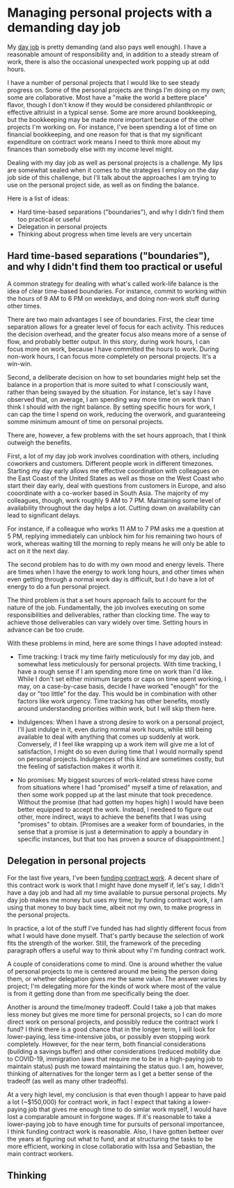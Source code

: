 # Managing personal projects with a demanding day job

My [day job](https://vipulnaik.com/job/) is pretty demanding (and also
pays well enough). I have a reasonable amount of responsibility and,
in addition to a steady stream of work, there is also the occasional
unexpected work popping up at odd hours.

I have a number of personal projects that I would like to see steady
progress on. Some of the personal projects are things I'm doing on my
own; some are collaborative. Most have a "make the world a bettere
place" flavor, though I don't know if they would be considered
philanthropic or effective altriuist in a typical sense. Some are more
around bookkeeping, but the bookkeeping may be made more important
because of the other projects I'm working on. For instance, I've been
spending a lot of time on financial bookkeeping, and one reason for
that is that my significant expenditure on contract work means I need
to think more about my finances than somebody else with my income
level might.

Dealing with my day job as well as personal projects is a
challenge. My lips are somewhat sealed when it comes to the
strategies I employ on the day job side of this challenge, but I'll
talk about the approaches I am trying to use on the personal project
side, as well as on finding the balance.

Here is a list of ideas:

* Hard time-based separations ("boundaries"), and why I didn't find
  them too practical or useful
* Delegation in personal projects
* Thinking about progress when time levels are very uncertain

## Hard time-based separations ("boundaries"), and why I didn't find them too practical or useful

A common strategy for dealing with what's called work-life balance is
the idea of clear time-based boundaries. For instance, commit to
working within the hours of 9 AM to 6 PM on weekdays, and doing
non-work stuff during other times.

There are two main advantages I see of boundaries. First, the clear
time separation allows for a greater level of focus for each
activity. This reduces the decision overhead, and the greater focus
also means more of a sense of flow, and probably better output. In
this story, during work hours, I can focus more on work, because I
have committed the hours to work. During non-work hours, I can focus
more completely on personal projects. It's a win-win.

Second, a deliberate decision on how to set boundaries might help set
the balance in a proportion that is more suited to what I consciously
want, rather than being swayed by the situation. For instance, let's
say I have observed that, on average, I am spending way more time on
work than I think I should with the right balance. By setting specific
hours for work, I can cap the time I spend on work, reducing the
overwork, and guaranteeing somme minimum amount of time on personal
projects.

There are, however, a few problems with the set hours approach, that I
think outweigh the benefits.

First, a lot of my day job work involves coordination with others,
including coworkers and customers. Different people work in different
timezones. Starting my day early allows me effective coordination with
colleagues on the East Coast of the United States as well as those on
the West Coast who start their day early, deal with questions from
customers in Europe, and also cooordinate with a co-worker based in
South Asia. The majority of my colleagues, though, work roughly 9 AM
to 7 PM. Maintaining some level of availability throughout the day
helps a lot. Cutting down on availability can lead to significant
delays.

For instance, if a colleague who works 11 AM to 7 PM asks me a
question at 5 PM, replying immediately can unblock him for his
remaining two hours of work, whereas waiting till the morning to reply
means he will only be able to act on it the next day.

The second problem has to do with my own mood and energy levels. There
are times when I have the energy to work long hours, and other times
when even getting through a normal work day is difficult, but I do
have a lot of energy to do a fun personal project.

The third problem is that a set hours approach fails to account for
the nature of the job. Fundamentally, the job involves executing on
some responsibilities and deliverables, rather than clocking time. The
way to achieve those deliverables can vary widely over time. Setting
hours in advance can be too crude.

With these problems in mind, here are some things I have adopted
instead:

* Time tracking: I track my time fairly meticulously for my day job,
  and somewhat less meticulously for personal projects. With time
  tracking, I have a rough sense if I am spending more time on work
  than I'd like. While I don't set either minimum targets or caps on
  time spent working, I may, on a case-by-case basis, decide I have
  worked "enough" for the day or "too little" for the day. This would
  be in combination with other factors like work urgency. Time
  tracking has other benefits, mostly around understanding priorities
  within work, but I will skip them here.

* Indulgences: When I have a strong desire to work on a personal
  project, I'll just indulge in it, even during normal work hours,
  while still being available to deal with anything that comes up
  suddenly at work. Conversely, if I feel like wrapping up a work item
  will give me a lot of satisfaction, I might do so even during time
  that I would normally spend on personal projects. Indulgences of
  this kind are sometimes costly, but the feeling of satisfaction
  makes it worth it.

* No promises: My biggest sources of work-related stress have come
  from situations where I had "promised" myself a time of relaxation,
  and then some work popped up at the last minute that took
  precedence. Without the promise (that had gotten my hopes high) I
  would have been better equipped to accept the work. Instead, I
  needeed to figure out other, more indirect, ways to achieve the
  benefits that I was using "promises" to obtain. [Promises are a
  weaker form of boundaries, in the sense that a promise is just a
  determination to apply a boundary in specific instances, but that
  too has proven a source of disappointment.]

## Delegation in personal projects

For the last five years, I've been [funding contract
work](https://contractwork.vipulnaik.com/). A decent share of this
contract work is work that I might have done myself if, let's say, I
didn't have a day job and had all my time available to pursue personal
projects. My day job makes me money but uses my time; by funding
contract work, I am using that money to buy back time, albeit not my
own, to make progress in the personal projects.

In practice, a lot of the stuff I've funded has had slightly different
focus from what I would have done myself. That's partly because the
selection of work fits the strength of the worker. Still, the
framework of the preceding paragraph offers a useful way to think
about why I'm funding contract work.

A couple of considerations come to mind. One is around whether the
value of personal projects to me is centered around me being the
person doing them, or whether delegation gives me the same value. The
answer varies by project; I'm delegating more for the kinds of work
where most of the value is from it getting done than from me
specifically being the doer.

Another is around the time/money tradeoff. Could I take a job that
makes less money but gives me more time for personal projects, so I
can do more direct work on personal projects, and possibly reduce the
contract work I fund? I think there is a good chance that in the
longer term, I will look for lower-paying, less time-intensive jobs,
or possibly even stopping work completely. However, for the near term,
both financial considerations (building a savings buffer) and other
considerations (reduced mobility due to COVID-19, immigration laws
that require me to be in a high-paying job to maintain status) push me
toward maintaining the status quo. I am, however, thinking of
alternatives for the longer term as I get a better sense of the
tradeoff (as well as many other tradeoffs).

At a very high level, my conclusion is that even though I appear to
have paid a lot (~$150,000) for contract work, in fact I expect that
taking a lower-paying job that gives me enough time to do simlar work
myself, I would have lost a comparable amount in forgone wages. If
it's reasonable to take a lower-paying job to have enough time for
pursuits of personal importancee, I think funding contract work is
reasonable. Also, I have gotten betteer over the years at figuring
out what to fund, and at structuring the tasks to be more efficient,
working in close collaboratio with Issa and Sebastian, the main
contract workers.

## Thinking
